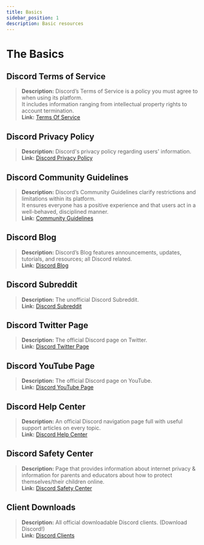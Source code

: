 ```yaml
---
title: Basics
sidebar_position: 1
description: Basic resources
---
```


# The Basics

## **Discord Terms of Service**

> **Description:** Discord’s Terms of Service is a policy you must agree to when using its platform.   <br/>
It includes information ranging from intellectual property rights to account termination.   <br/>
**Link:** [Terms Of Service](https://dis.gd/terms)

## **Discord Privacy Policy**

> **Description:** Discord's privacy policy regarding users' information.  <br/>
**Link:** [Discord Privacy Policy](https://discord.com/privacy)

## **Discord Community Guidelines**

> **Description:** Discord’s Community Guidelines clarify restrictions and limitations within its platform.   <br/>
It ensures everyone has a positive experience and that users act in a well-behaved, disciplined manner.   <br/>
**Link:** [Community Guidelines](https://dis.gd/guidelines)

## **Discord Blog**

> **Description:** Discord’s Blog features announcements, updates, tutorials, and resources; all Discord related.   <br/>
**Link:** [Discord Blog](https://discord.com/blog)

## **Discord Subreddit**

> **Description:** The unofficial Discord Subreddit.   <br/>
**Link:** [Discord Subreddit](https://www.reddit.com/r/discordapp/)

## **Discord Twitter Page**

> **Description:** The official Discord page on Twitter.   <br/>
**Link:** [Discord Twitter Page](https://twitter.com/discord)

## **Discord YouTube Page**

> **Description:**  The official Discord page on YouTube.   <br/>
**Link:** [Discord YouTube Page](https://www.youtube.com/c/discord)

## **Discord Help Center**

> **Description:** An official Discord navigation page full with useful support articles on every topic.   <br/>
**Link:** [Discord Help Center](https://support.discord.com)

## **Discord Safety Center**

> **Description:** Page that provides information about internet privacy & information for parents and educators about how to protect themselves/their children online.  <br/>
**Link:** [Discord Safety Center](https://discord.com/safety)

## **Client Downloads**

> **Description:** All official downloadable Discord clients. (Download Discord!)   <br/>
**Link:** [Discord Clients](https://discord.com/download)
